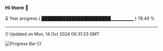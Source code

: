 ### Hi there 👋

⏳ Year progress { ███████████████████████▁▁▁▁▁▁▁ } 78.49 %

---

⏰ Updated on Mon, 14 Oct 2024 06:31:23 GMT

![Progress Bar CI](https://github.com/ZhaoGui/ZhaoGui/workflows/Progress%20Bar%20CI/badge.svg)
